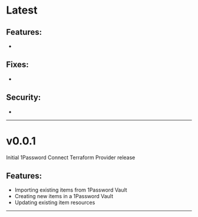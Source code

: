[//]: # (START/LATEST)
# Latest

## Features:
*
## Fixes:
*
## Security:
*

---

[//]: # (START/v0.0.1)

# v0.0.1

Initial 1Password Connect Terraform Provider release

## Features:
* Importing existing items from 1Password Vault
* Creating new items in a 1Password Vault 
* Updating existing item resources

---
